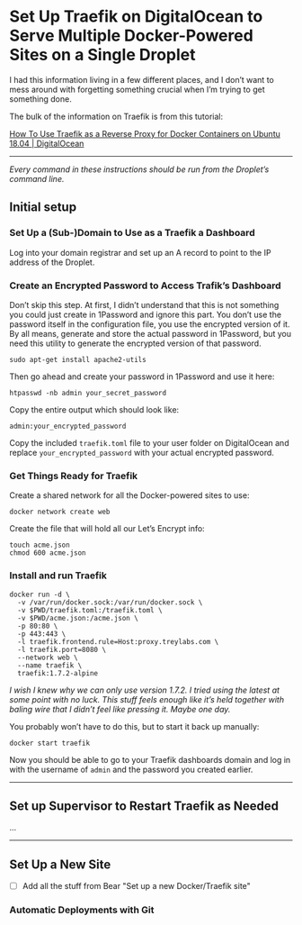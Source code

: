 # Set Up Traefik on DigitalOcean to Serve Multiple Docker-Powered Sites on a Single Droplet

I had this information living in a few different places, and I don’t want to mess around with forgetting something crucial when I’m trying to get something done.

The bulk of the information on Traefik is from this tutorial:

[How To Use Traefik as a Reverse Proxy for Docker Containers on Ubuntu 18.04 | DigitalOcean](https://www.digitalocean.com/community/tutorials/how-to-use-traefik-as-a-reverse-proxy-for-docker-containers-on-ubuntu-18-04)

---

_Every command in these instructions should be run from the Droplet’s command line._

## Initial setup

### Set Up a (Sub-)Domain to Use as a Traefik a Dashboard

Log into your domain registrar and set up an A record to point to the IP address of the Droplet.

### Create an Encrypted Password to Access Trafik’s Dashboard

Don’t skip this step. At first, I didn’t understand that this is not something you could just create in 1Password and ignore this part. You don’t use the password itself in the configuration file, you use the encrypted version of it. By all means, generate and store the actual password in 1Password, but you need this utility to generate the encrypted version of that password.

```shell
sudo apt-get install apache2-utils
```

Then go ahead and create your password in 1Password and use it here:

```
htpasswd -nb admin your_secret_password
```

Copy the entire output which should look like:

```
admin:your_encrypted_password
```

Copy the included `traefik.toml` file to your user folder on DigitalOcean and replace `your_encrypted_password` with your actual encrypted password.

### Get Things Ready for Traefik

Create a shared network for all the Docker-powered sites to use:

```
docker network create web
```

Create the file that will hold all our Let’s Encrypt info:

```
touch acme.json
chmod 600 acme.json
```

### Install and run Traefik

```shell
docker run -d \
  -v /var/run/docker.sock:/var/run/docker.sock \
  -v $PWD/traefik.toml:/traefik.toml \
  -v $PWD/acme.json:/acme.json \
  -p 80:80 \
  -p 443:443 \
  -l traefik.frontend.rule=Host:proxy.treylabs.com \
  -l traefik.port=8080 \
  --network web \
  --name traefik \
  traefik:1.7.2-alpine
```

_I wish I knew why we can only use version 1.7.2. I tried using the latest at some point with no luck. This stuff feels enough like it’s held together with baling wire that I didn’t feel like pressing it. Maybe one day._

You probably won’t have to do this, but to start it back up manually:

```shell
docker start traefik
```

Now you should be able to go to your Traefik dashboards domain and log in with the username of `admin` and the password you created earlier.

---

## Set up Supervisor to Restart Traefik as Needed

…

---

## Set Up a New Site

- [ ] Add all the stuff from Bear "Set up a new Docker/Traefik site"

### Automatic Deployments with Git
